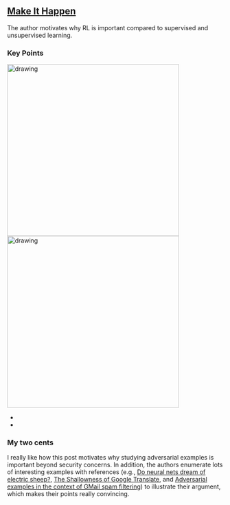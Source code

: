 ## [Make It Happen](http://www.argmin.net/2018/01/29/taxonomy/)

The author motivates why RL is important compared to supervised and unsupervised learning.

### Key Points

<img src="https://user-images.githubusercontent.com/7057863/43361654-58b1aed6-9307-11e8-8431-692880d1940d.png" alt="drawing" width="400px"/>
<img src="https://user-images.githubusercontent.com/7057863/43361653-579f3e50-9307-11e8-944f-d62ca11c92b1.png" alt="drawing" width="400px"/>

- 
- 

### My two cents
I really like how this post motivates why studying adversarial examples is important beyond security concerns. In addition, the authors enumerate lots of interesting examples with references (e.g., [Do neural nets dream of electric sheep?](http://aiweirdness.com/post/171451900302/do-neural-nets-dream-of-electric-sheep), [The Shallowness of Google Translate](https://www.theatlantic.com/technology/archive/2018/01/the-shallowness-of-google-translate/551570/), and [Adversarial examples in the context of GMail spam filtering](https://elie.net/blog/ai/attacks-against-machine-learning-an-overview)) to illustrate their argument, which makes their points really convincing.
